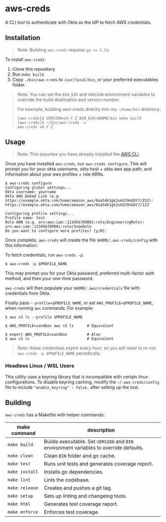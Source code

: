 # aws-creds

A CLI tool to authenticate with Okta as the IdP to fetch AWS credentials.

## Installation

> Note: Building `aws-creds` requires `go >= 1.13`.

To install `aws-creds`:

1. Clone this repository.
2. Run `make build`.
3. Copy `./bin/aws-creds` to `/usr/local/bin`, or your preferred executables folder.

> Note: You can set the `BIN_DIR` and `VERSION` environment variables to override the build destination and version number.
>
> For example, building aws-creds directly into my `~/home/bin` directory:
> ```
> [aws-creds]$ VERSION=vX.Y.Z BIN_DIR=$HOME/bin make build
> [aws-creds]$ ~/bin/aws-creds -v
> aws-creds vX.Y.Z
> ```

## Usage

> Note: This assumes you have already installed the [AWS CLI](https://aws.amazon.com/cli/).

Once you have installed `aws-creds`, run `aws-creds configure`.
This will prompt you for your okta username, okta host + okta aws app path, and information about your aws profiles + role ARNs.

```
$ aws-creds configure
Configuring global settings...
Okta username: yourname
Okta AWS Embed Link (e.g. https://example.okta.com/home/amazon_aws/0oa54k1gk2ukOJ9nGDt7/252): https://example.okta.com/home/amazon_aws/0oa54k1gk2ukOJ9nGDt7/123

Configuring profile settings...
Profile name: test
Role ARN (e.g. arn:aws:iam::123456789001:role/EngineeringRole): arn:aws:iam::123456789001:role/SomeRole
Do you want to configure more profiles? [y/N]:
```

Once complete, `aws-creds` will create the file `$HOME/.aws-creds/config` with this information.

To fetch credentials, run `aws-creds -p`:

```
$ aws-creds -p $PROFILE_NAME
```

This may prompt you for your Okta password, preferred multi-factor auth method, and then your one-time password.

`aws-creds` will then populate your `$HOME/.aws/credentials` file with credentials from Okta.

Finally pass `--profile=$PROFILE_NAME`, or set `AWS_PROFILE=$PROFILE_NAME`, when running `aws` commands.
For example:

```
$ aws s3 ls --profile $PROFILE_NAME

$ AWS_PROFILE=sandbox aws s3 ls      # Equivalent

$ export AWS_PROFILE=sandbox         # Also
$ aws s3 ls                          # Equivalent
```

> Note: these credentials expire every hour, so you will need to re-run `aws-creds -p $PROFILE_NAME` periodically.

### Headless Linux / WSL Users

This utility uses a keyring library that is incompatible with certain linux configurations. To disable keyring caching, modify the `~/.aws-creds/config` file to include `"enable_keyring" : false,` after setting up the tool. 

## Building

`aws-creds` has a Makefile with helper commands:

make command | description
--- | ---
`make build` | Builds executable. Set `VERSION` and `BIN` environment variables to override defaults.
`make clean` | Clean `BIN` folder and go cache.
`make test` | Runs unit tests and generates coverage report.
`make install`| Installs go dependencies.
`make lint` | Lints the codebase.
`make release` | Creates and pushes a git tag.
`make setup` | Sets up linting and changelog tools.
`make html` | Generates test coverage report.
`make enforce` | Enforces test coverage.